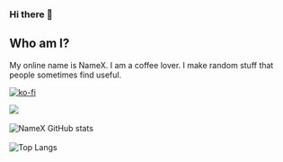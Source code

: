 <!--
Ah hello and welcome to my profile :)
You can do the same for your github profile by creating a repository with the name of your account. Thanks for stopping by :)
-->

### Hi there 👋 
## Who am I?
My online name is NameX. I am a coffee lover. I make random stuff that people sometimes find useful.

[![ko-fi](https://ko-fi.com/img/githubbutton_sm.svg)](https://ko-fi.com/S6S17XRWS)

![](https://komarev.com/ghpvc/?username=namex69&color=ffccff)
<br><br>
![NameX GitHub stats](https://github-readme-stats.vercel.app/api?username=namex69&count_private=true&theme=github_dark&show_icons=true&border_color=4C8EDA&include_all_commits=true&border_radius=12)
<br><br>
![Top Langs](https://github-readme-stats.vercel.app/api/top-langs/?username=namex69&theme=github_dark&layout=compact&border_color=4C8EDA&card_width=445&border_radius=12)
